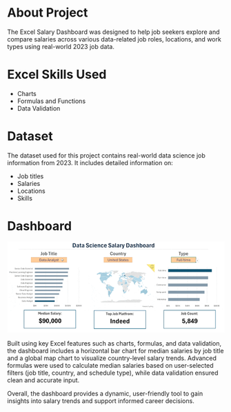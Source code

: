 # About Project

The Excel Salary Dashboard was designed to help job seekers explore and compare salaries across various data-related job roles, locations, and work types using real-world 2023 job data.

# Excel Skills Used

- Charts
- Formulas and Functions
- Data Validation

# Dataset

The dataset used for this project contains real-world data science job information from 2023. It includes detailed information on:

- Job titles
- Salaries
- Locations
- Skills

# Dashboard

![Salary_Dashboard.gif](/Assets/Salary_Dashboard.gif)

Built using key Excel features such as charts, formulas, and data validation, the dashboard includes a horizontal bar chart for median salaries by job title and a global map chart to visualize country-level salary trends. Advanced formulas were used to calculate median salaries based on user-selected filters (job title, country, and schedule type), while data validation ensured clean and accurate input.

Overall, the dashboard provides a dynamic, user-friendly tool to gain insights into salary trends and support informed career decisions.
